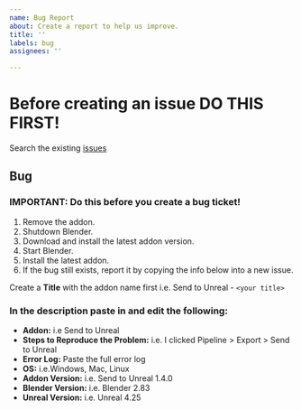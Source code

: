 ```yaml
---
name: Bug Report
about: Create a report to help us improve.
title: ''
labels: bug
assignees: ''

---
```


# Before creating an issue DO THIS FIRST!
Search the existing [issues](https://github.com/EpicGames/BlenderTools/issues?q=)

## Bug
### IMPORTANT: Do this before you create a bug ticket!
  1. Remove the addon.
  1. Shutdown Blender.
  1. Download and install the latest addon version.
  1. Start Blender.
  1. Install the latest addon.
  1. If the bug still exists, report it by copying the info below into a new issue.

Create a **Title** with the addon name first i.e. Send to Unreal - ```<your title>```

### In the description paste in and edit the following:
* **Addon:** i.e Send to Unreal
* **Steps to Reproduce the Problem:** i.e. I clicked Pipeline > Export > Send to Unreal
* **Error Log:** Paste the full error log
* **OS:** i.e.Windows, Mac, Linux
* **Addon Version:** i.e. Send to Unreal 1.4.0
* **Blender Version:** i.e. Blender 2.83
* **Unreal Version:** i.e. Unreal 4.25

